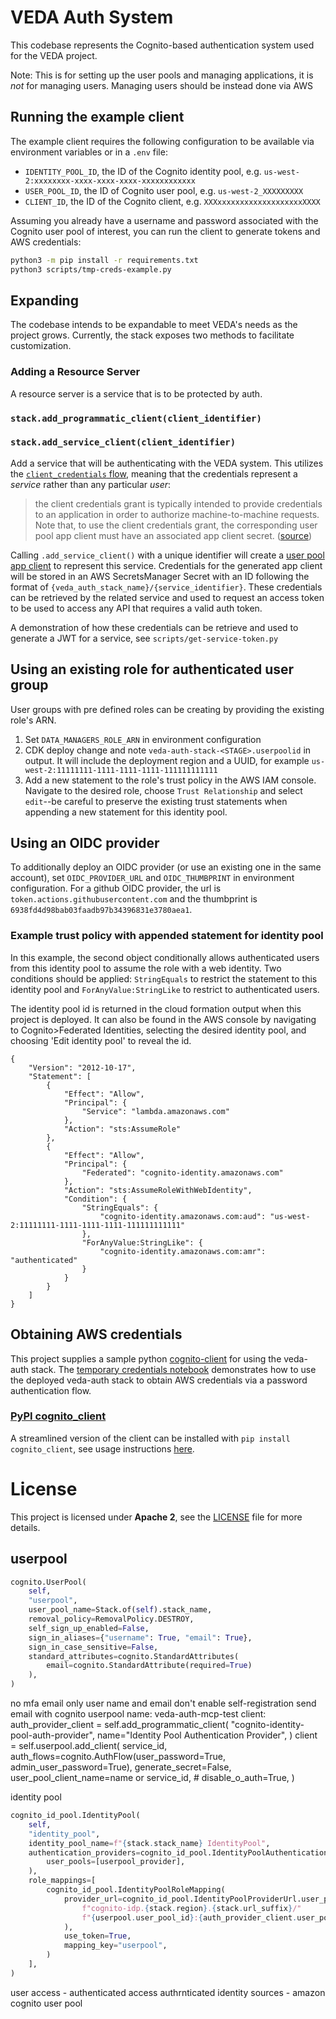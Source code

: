 # VEDA Auth System

This codebase represents the Cognito-based authentication system used for the VEDA project.

Note: This is for setting up the user pools and managing applications, it is _not_ for managing users. Managing users should be instead done via AWS

## Running the example client

The example client requires the following configuration to be available via environment variables or in a `.env` file:

- `IDENTITY_POOL_ID`, the ID of the Cognito identity pool, e.g. `us-west-2:xxxxxxxx-xxxx-xxxx-xxxx-xxxxxxxxxxxx`
- `USER_POOL_ID`, the ID of Cognito user pool, e.g. `us-west-2_XXXXXXXXX`
- `CLIENT_ID`, the ID of the Cognito client, e.g. `XXXxxxxxxxxxxxxxxxxxxxXXXX`

Assuming you already have a username and password associated with the Cognito user pool of interest, you can run the client to generate tokens and AWS credentials:

```bash
python3 -m pip install -r requirements.txt
python3 scripts/tmp-creds-example.py
```

## Expanding

The codebase intends to be expandable to meet VEDA's needs as the project grows. Currently, the stack exposes two methods to facilitate customization.

### Adding a Resource Server

A resource server is a service that is to be protected by auth.

### `stack.add_programmatic_client(client_identifier)`

### `stack.add_service_client(client_identifier)`

Add a service that will be authenticating with the VEDA system. This utilizes the [`client_credentials` flow](https://www.oauth.com/oauth2-servers/access-tokens/client-credentials/), meaning that the credentials represent a _service_ rather than any particular _user_:

> the client credentials grant is typically intended to provide credentials to an application in order to authorize machine-to-machine requests. Note that, to use the client credentials grant, the corresponding user pool app client must have an associated app client secret. ([source](https://aws.amazon.com/blogs/mobile/understanding-amazon-cognito-user-pool-oauth-2-0-grants/))

Calling `.add_service_client()` with a unique identifier will create a [user pool app client](https://docs.aws.amazon.com/cognito/latest/developerguide/user-pool-settings-client-apps.html?icmpid=docs_cognito_console_help_panel) to represent this service. Credentials for the generated app client will be stored in an AWS SecretsManager Secret with an ID following the format of `{veda_auth_stack_name}/{service_identifier}`. These credentials can be retrieved by the related service and used to request an access token to be used to access any API that requires a valid auth token.

A demonstration of how these credentials can be retrieve and used to generate a JWT for a service, see `scripts/get-service-token.py`

## Using an existing role for authenticated user group
User groups with pre defined roles can be creating by providing the existing role's ARN. 
1. Set `DATA_MANAGERS_ROLE_ARN` in environment configuration
2. CDK deploy change and note `veda-auth-stack-<STAGE>.userpoolid` in output. It will include the deployment region and a UUID, for example `us-west-2:11111111-1111-1111-1111-111111111111`
3. Add a new statement to the role's trust policy in the AWS IAM console. Navigate to the desired role, choose `Trust Relationship` and select `edit`--be careful to preserve the existing trust statements when appending a new statement for this identity pool.

## Using an OIDC provider
To additionally deploy an OIDC provider (or use an existing one in the same account), set `OIDC_PROVIDER_URL` and `OIDC_THUMBPRINT` in environment configuration. For a github OIDC provider, the url is `token.actions.githubusercontent.com` and the thumbprint is `6938fd4d98bab03faadb97b34396831e3780aea1`.

### Example trust policy with appended statement for identity pool
In this example, the second object conditionally allows authenticated users from this identity pool to assume the role with a web identity. Two conditions should be applied: `StringEquals` to restrict the statement to this identity pool and `ForAnyValue:StringLike` to restrict to authenticated users.

The identity pool id is returned in the cloud formation output when this project is deployed. It can also be found in the AWS console by navigating to Cognito>Federated Identities, selecting the desired identity pool, and choosing 'Edit identity pool' to reveal the id.
```
{
    "Version": "2012-10-17",
    "Statement": [
        {
            "Effect": "Allow",
            "Principal": {
                "Service": "lambda.amazonaws.com"
            },
            "Action": "sts:AssumeRole"
        },
        {
            "Effect": "Allow",
            "Principal": {
                "Federated": "cognito-identity.amazonaws.com"
            },
            "Action": "sts:AssumeRoleWithWebIdentity",
            "Condition": {
                "StringEquals": {
                    "cognito-identity.amazonaws.com:aud": "us-west-2:11111111-1111-1111-1111-111111111111"
                },
                "ForAnyValue:StringLike": {
                    "cognito-identity.amazonaws.com:amr": "authenticated"
                }
            }
        }
    ]
}
```

## Obtaining AWS credentials
This project supplies a sample python [cognito-client](scripts/cognito_client.py) for using the veda-auth stack. The [temporary credentials notebook](scripts/temporary-credentials-example.ipynb) demonstrates how to use the deployed veda-auth stack to obtain AWS credentials via a password authentication flow.

### [PyPI cognito_client](https://pypi.org/project/cognito-client/)
A streamlined version of the client can be installed with `pip install cognito_client`, see usage instructions [here](https://github.com/developmentseed/cognito_client#use).

# License
This project is licensed under **Apache 2**, see the [LICENSE](LICENSE) file for more details.


## userpool

```python
cognito.UserPool(
    self,
    "userpool",
    user_pool_name=Stack.of(self).stack_name,
    removal_policy=RemovalPolicy.DESTROY,
    self_sign_up_enabled=False,
    sign_in_aliases={"username": True, "email": True},
    sign_in_case_sensitive=False,
    standard_attributes=cognito.StandardAttributes(
        email=cognito.StandardAttribute(required=True)
    ),
)
```

no mfa
email only
user name and email
don't enable self-registration
send email with cognito
userpool name: veda-auth-mcp-test
client: 
    auth_provider_client = self.add_programmatic_client(
        "cognito-identity-pool-auth-provider",
        name="Identity Pool Authentication Provider",
    )
    client = self.userpool.add_client(
        service_id,
        auth_flows=cognito.AuthFlow(user_password=True, admin_user_password=True),
        generate_secret=False,
        user_pool_client_name=name or service_id,
        # disable_o_auth=True,
    )

identity pool

```python
cognito_id_pool.IdentityPool(
    self,
    "identity_pool",
    identity_pool_name=f"{stack.stack_name} IdentityPool",
    authentication_providers=cognito_id_pool.IdentityPoolAuthenticationProviders(
        user_pools=[userpool_provider],
    ),
    role_mappings=[
        cognito_id_pool.IdentityPoolRoleMapping(
            provider_url=cognito_id_pool.IdentityPoolProviderUrl.user_pool(
                f"cognito-idp.{stack.region}.{stack.url_suffix}/"
                f"{userpool.user_pool_id}:{auth_provider_client.user_pool_client_id}"
            ),
            use_token=True,
            mapping_key="userpool",
        )
    ],
)
```

user access - authenticated access
authrnticated identity sources - amazon cognito user pool